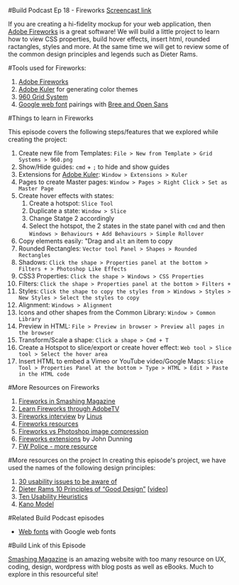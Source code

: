 #Build Podcast Ep 18 - Fireworks
[Screencast link ](http://build-podcast.com/fireworks/)

If you are creating a hi-fidelity mockup for your web application, then [Adobe Fireworks](http://www.adobe.com/products/fireworks.html) is a great software! We will build a little project to learn how to view CSS properties, build hover effects, insert html, rounded ractangles, styles and more. At the same time we will get to review some of the common design principles and legends such as Dieter Rams.


#Tools used for Fireworks:

1. [Adobe Fireworks](http://www.adobe.com/products/fireworks.html)
2. [Adobe Kuler](https://kuler.adobe.com/) for generating color themes
3. [960 Grid System](http://960.gs/)
4. [Google web font](http://www.google.com/webfonts) pairings with [Bree and Open Sans](http://designshack.net/articles/typography/10-more-great-google-font-combinations-you-can-copy/)

#Things to learn in Fireworks

This episode covers the following steps/features that we explored while creating the project:

1. Create new file from Templates: `File > New from Template > Grid Systems > 960.png`
2. Show/Hide guides: `cmd` + `;` to hide and show guides
2. Extensions for [Adobe Kuler](https://kuler.adobe.com/): `Window > Extensions > Kuler`
3. Pages to create Master pages: `Window > Pages > Right Click > Set as Master Page`
4. Create hover effects with states: 
    1. Create a hotspot: `Slice Tool`
    2. Duplicate a state: `Window > Slice`
    3. Change Statge 2 accordingly
    4. Select the hotspot, the 2 states in the state panel with `cmd` and then `Windows > Behaviours + Add Behaviours > Simple Rollover`
1. Copy elements easily: "Drag and `alt` an item to copy
4. Rounded Rectangles: `Vector tool Panel > Shapes > Rounded Rectangles`
5. Shadows: `Click the shape > Properties panel at the bottom > Filters + > Photoshop Like Effects`
6. CSS3 Properties: `Click the shape > Windows > CSS Properties`
7. Filters: `Click the shape > Properties panel at the bottom > Filters +`
8. Styles: `Click the shape to copy the styles from > Windows > Styles > New Styles > Select the styles to copy`
9. Alignment: `Windows > Alignment`
9. Icons and other shapes from the Common Library: `Window > Common Library`
10. Preview in HTML: `File > Preview in browser > Preview all pages in the browser`
11. Transform/Scale a shape: `Click a shape > Cmd + T`
12. Create a Hotspot to slice/export or create hover effect: `Web tool > Slice tool > Select the hover area`
13. Insert HTML to embed a Vimeo or YouTube video/Google Maps: `Slice Tool > Properties Panel at the bottom > Type > HTML > Edit > Paste in the HTML code`



#More Resources on Fireworks

1. [Fireworks in Smashing Magazine](http://fireworks.smashingmagazine.com/) 
2. [Learn Fireworks through AdobeTV](http://tv.adobe.com/show/learn-fireworks-cs6/)
3. [Fireworks interview](http://fireworksinterviews.com/) by [Linus](https://twitter.com/chunwui)
4. [Fireworks resources](http://www.noupe.com/design/an-explosion-of-adobe-fireworks-resources.html)
5. [Fireworks vs Photoshop image compression](http://webdesignerwall.com/general/fireworks-vs-photoshop-compression)
6. [Fireworks extensions](http://johndunning.com/fireworks/) by John Dunning
7. [FW Police - more resource](http://fwpolice.com/)

#More resources on the project
In creating this episode's project, we have used the names of the following design principles:

1. [30 usability issues to be aware of](http://uxdesign.smashingmagazine.com/2007/10/09/30-usability-issues-to-be-aware-of/)
2. [ Dieter Rams 10 Principles of “Good Design”](http://en.wikipedia.org/wiki/Dieter_Rams#Rams.27_ten_principles_of_.22good_design.22) [[video](https://vimeo.com/31743309)]
3. [Ten Usability Heuristics](http://www.useit.com/papers/heuristic/heuristic_list.html)
6. [Kano Model](http://en.wikipedia.org/wiki/Kano_model)

#Related Build Podcast episodes

- [Web fonts](http://build-podcast.com/web-fonts/) with Google web fonts

#Build Link of this Episode

[Smashing Magazine](http://www.smashingmagazine.com/) is an amazing website with too many resource on UX, coding, design, wordpress with blog posts as well as eBooks. Much to explore in this resourceful site!